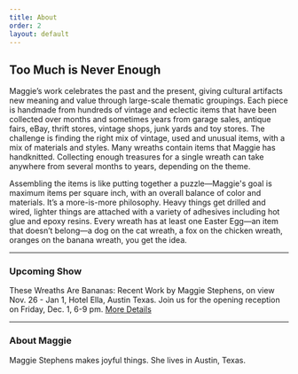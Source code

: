 ```yaml
---
title: About
order: 2
layout: default
---
```


## Too Much is Never Enough
Maggie’s work celebrates the past and the present, giving cultural artifacts new meaning and value through large-scale thematic groupings. Each piece is handmade from hundreds of vintage and eclectic items that have been collected over months and sometimes years from garage sales, antique fairs, eBay, thrift stores, vintage shops, junk yards and toy stores. The challenge is finding the right mix of vintage, used and unusual items, with a mix of materials and styles. Many wreaths contain items that Maggie has handknitted. Collecting enough treasures for a single wreath can take anywhere from several months to years, depending on the theme.

Assembling the items is like putting together a puzzle—Maggie's goal is maximum items per square inch, with an overall balance of color and materials. It’s a more-is-more philosophy. Heavy things get drilled and wired, lighter things are attached with a variety of adhesives including hot glue and epoxy resins. Every wreath has at least one Easter Egg—an item that doesn’t belong—a dog on the cat wreath, a fox on the chicken wreath, oranges on the banana wreath, you get the idea.

---

### Upcoming Show

These Wreaths Are Bananas: Recent Work by Maggie Stephens, on view Nov. 26 - Jan 1, Hotel Ella, Austin Texas. Join us for the opening reception on Friday, Dec. 1, 6-9 pm. [More Details](https://thesewreathsarebananas.splashthat.com/?utm_source=Ella+Newsletter&utm_campaign=9b04c2b987-EMAIL_Oct_Salon_Series_2017_09_22&utm_medium=email&utm_term=0_865a48a53e-9b04c2b987-64176345)

---

### About Maggie

Maggie Stephens makes joyful things. She lives in Austin, Texas.
